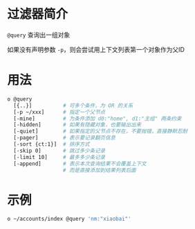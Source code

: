 # 过滤器简介

`@query` 查询出一组对象

如果没有声明参数 `-p`，则会尝试用上下文列表第一个对象作为父ID

# 用法

```bash
o @query
  [{..}]          # 可多个条件，为 OR 的关系
  [-p ~/xxx]      # 指定一个父节点
  [-mine]         # 为条件添加 d0:"home", d1:"主组" 两条约束
  [-hidden]       # 如果有隐藏对象，也要输出出来
  [-quiet]        # 如果指定的父节点不存在，不要抛错，直接静默忍耐
  [-pager]        # 表示要记录翻页信息
  [-sort {ct:1}]  # 排序方式
  [-skip 0]       # 跳过多少条记录
  [-limit 10]     # 最多多少条记录
  [-append]       # 表示本次查询结果不会覆盖上下文
                  # 而是直接添加到结果列表后面
```

# 示例

```bash
o ~/accounts/index @query 'nm:"xiaobai"'
```

